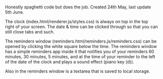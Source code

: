 Honestly spaghetti code but does the job. Created 24th May, last update 5th June.

The clock (index.html/renderer.js/styles.css) is always on top in the top right of your screen.
The date & time can be clicked through so that you can still close tabs and such. 

The reminders window (reminders.html/reminders.js/reminders.css) can be opened by clicking the white square below the time.
The reminders window has a simple reminders app inside it that notifies you of your reminders 60 minutes, 30 minutes, 5 minutes, and at the time of your reminder to the left of the date of the clock and plays a sound effect (piano key (d)).

Also in the reminders window is a textarea that is saved to local storage.
